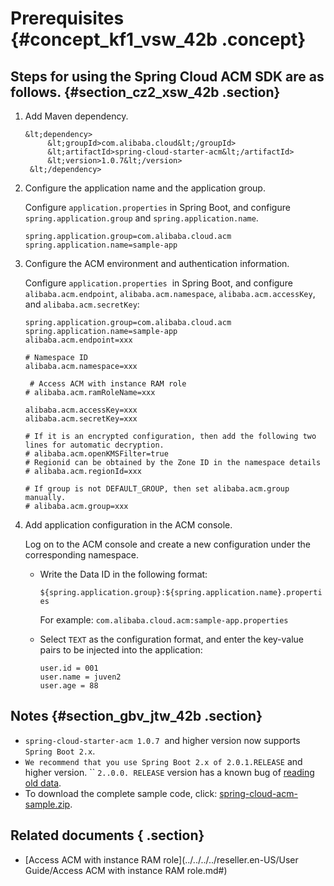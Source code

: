 # Prerequisites {#concept_kf1_vsw_42b .concept}

## Steps for using the Spring Cloud ACM SDK are as follows. {#section_cz2_xsw_42b .section}

1.  Add Maven dependency.

    ```
    &lt;dependency>
         &lt;groupId>com.alibaba.cloud&lt;/groupId>
         &lt;artifactId>spring-cloud-starter-acm&lt;/artifactId>
         &lt;version>1.0.7&lt;/version>
     &lt;/dependency>
    
    ```

2.  Configure the application name and the application group.

    Configure `application.properties` in Spring Boot, and configure `spring.application.group` and `spring.application.name`.

    ```
    spring.application.group=com.alibaba.cloud.acm
    spring.application.name=sample-app
    ```

3.  Configure the ACM environment and authentication information.

    Configure `application.properties`  in Spring Boot, and configure `alibaba.acm.endpoint`, `alibaba.acm.namespace`, `alibaba.acm.accessKey`, and `alibaba.acm.secretKey`:

    ```
    spring.application.group=com.alibaba.cloud.acm
    spring.application.name=sample-app
    alibaba.acm.endpoint=xxx
    
    # Namespace ID
    alibaba.acm.namespace=xxx
    
     # Access ACM with instance RAM role
    # alibaba.acm.ramRoleName=xxx
    
    alibaba.acm.accessKey=xxx
    alibaba.acm.secretKey=xxx
    
    # If it is an encrypted configuration, then add the following two lines for automatic decryption.
    # alibaba.acm.openKMSFilter=true
    # Regionid can be obtained by the Zone ID in the namespace details
    # alibaba.acm.regionId=xxx
    
    # If group is not DEFAULT_GROUP, then set alibaba.acm.group manually.
    # alibaba.acm.group=xxx
    ```

4.  Add application configuration in the ACM console.

    Log on to the ACM console and create a new configuration under the corresponding namespace.

    -   Write the Data ID in the following format:

        `${spring.application.group}:${spring.application.name}.properties`

        For example: `com.alibaba.cloud.acm:sample-app.properties`

    -   Select `TEXT` as the configuration format, and enter the key-value pairs to be injected into the application:

        ```
        user.id = 001
        user.name = juven2
        user.age = 88
        ```


## Notes {#section_gbv_jtw_42b .section}

-   `spring-cloud-starter-acm 1.0.7`  and higher version now supports `Spring Boot 2.x`.
-   `We recommend that you use Spring Boot 2.x of 2.0.1.RELEASE` and higher version. `` `2..0.0. RELEASE` version has a known bug of [reading old data](https://github.com/spring-projects/spring-boot/issues/12451).
-   To download the complete sample code, click: [spring-cloud-acm-sample.zip](https://acm-public.oss-cn-hangzhou.aliyuncs.com/sample/spring-cloud-acm-sample.zip).

## Related documents { .section}

-   [Access ACM with instance RAM role](../../../../reseller.en-US/User Guide/Access ACM with instance RAM role.md#)

